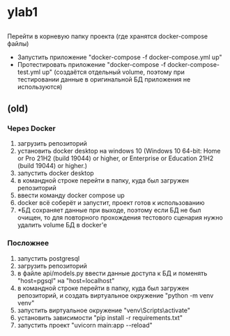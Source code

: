 # ylab1
##
Перейти в корневую папку проекта (где хранятся docker-compose файлы)
- Запустить приложение "docker-compose -f docker-compose.yml up"
- Протестировать приложение "docker-compose -f docker-compose-test.yml up" (создаётся отдельный volume, поэтому при тестировании данные в оригинальной БД приложения не используются)
## (old)
### Через Docker
1. загрузить репозиторий
2. установить docker desktop на windows 10 (Windows 10 64-bit: Home or Pro 21H2 (build 19044) or higher, or Enterprise or Education 21H2 (build 19044) or higher.)
3. запустить docker desktop
4. в командной строке перейти в папку, куда был загружен репозиторий
5. ввести команду docker compose up
6. docker всё соберёт и запустит, проект готов к использованию
7. *БД сохраняет данные при выходе, поэтому если БД не был очищен, то для повторного прохождения тестового сценария нужно удалить volume БД в docker'е
### Посложнее
1. запустить postgresql 
2. загрузить репозиторий
3. в файле api/models.py ввести данные доступа к БД и поменять "host=pgsql" на "host=localhost"
4. в командной строке перейти в папку, куда был загружен репозиторий, и создать виртуальное окружение "python -m venv venv"
5. запустить виртуальное окружение "venv\Scripts\activate"
6. установить зависимости "pip install -r requirements.txt"
7. запустить проект "uvicorn main:app --reload"

